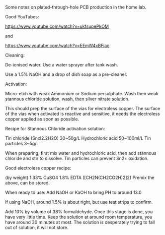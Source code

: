 Some notes on plated-through-hole PCB production in the home lab.

Good YouTubes:

https://www.youtube.com/watch?v=ukfsupePkOM

and

https://www.youtube.com/watch?v=EEmW4xBFiac

Cleaning:

De-ionised water. Use a water sprayer after tank wash. 

Use a 1.5% NaOH and a drop of dish soap as a pre-cleaner.

Activation:

Micro-etch with weak Ammonium or Sodium persulphate. Wash then weak stannous chloride solution, wash, then silver nitrate solution.

This should prep the surface of the vias for electroless copper. 
The surface of the vias when activated is reactive and sensitive,  it needs the electroless copper applied as soon as possible.

Recipe for Stannous Chloride activation solution:

Tin chloride (Sncl2.2H2O) 30~50g/L
Hydrochloric acid 50~100ml/L
Tin particles 3~5g/l

When preparing, first mix water and hydrochloric acid, then add stannous chloride and stir to dissolve. Tin particles can prevent Sn2+ oxidation.

Good electroless copper recipe:

(by weight)
1.33% CuSO4
1.8% EDTA  ([CH2N(CH2CO2H)2]2)
Premix the above, can be stored.

When ready to use:
Add NaOH or KaOH to bring PH to around 13.0

If using NaOH, around 1.5% is about right, but use test strips to confirm.

Add 10% by volume of 38% formaldehyde. Once this stage is done, you have very little time. 
Keep the solution at around room temperature, you have around 30 minutes at most. 
The solution is desperately trying to fall out of solution, it will not store.

